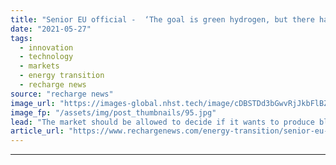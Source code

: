 ```yaml
---
title: "Senior EU official -  ‘The goal is green hydrogen, but there has to some blue along the way’"
date: "2021-05-27"
tags: 
  - innovation
  - technology
  - markets
  - energy transition
  - recharge news
source: "recharge news"
image_url: "https://images-global.nhst.tech/image/cDBSTDd3bGwvRjJkbFlBZXpTeThZVWtRMXNQRjBacUtGamkvcXVXeklRbz0=/nhst/binary/f580cc61c0579d09891e52c6de53d803"
image_fp: "/assets/img/post_thumbnails/95.jpg"
lead: "The market should be allowed to decide if it wants to produce blue H2 and risk having stranded assets, Eurelectric Power Summit told"
article_url: "https://www.rechargenews.com/energy-transition/senior-eu-official-the-goal-is-green-hydrogen-but-there-has-to-some-blue-along-the-way-/2-1-1017100"
---
```


---
